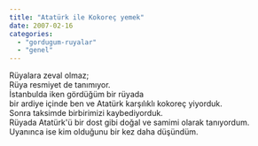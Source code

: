 ```yaml
---
title: "Atatürk ile Kokoreç yemek"
date: 2007-02-16
categories: 
  - "gordugum-ruyalar"
  - "genel"
---
```


Rüyalara zeval olmaz;  
Rüya resmiyet de tanımıyor.  
İstanbulda iken gördüğüm bir rüyada  
bir ardiye içinde ben ve Atatürk karşılıklı kokoreç yiyorduk.  
Sonra taksimde birbirimizi kaybediyorduk.  
Rüyada Atatürk'ü bir dost gibi doğal ve samimi olarak tanıyordum.  
Uyanınca ise kim olduğunu bir kez daha düşündüm.
